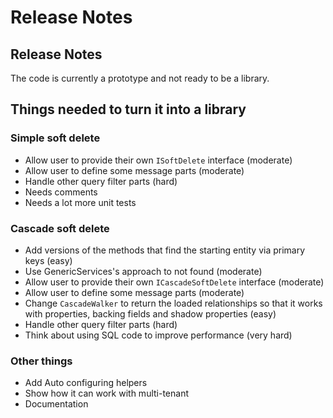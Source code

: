 # Release Notes

## Release Notes

The code is currently a prototype and not ready to be a library.

## Things needed to turn it into a library

### Simple soft delete

* Allow user to provide their own `ISoftDelete` interface (moderate)
* Allow user to define some message parts (moderate)
* Handle other query filter parts (hard)
* Needs comments
* Needs a lot more unit tests

### Cascade soft delete

* Add versions of the methods that find the starting entity via primary keys (easy)
* Use GenericServices's approach to not found (moderate)
* Allow user to provide their own `ICascadeSoftDelete` interface (moderate)
* Allow user to define some message parts (moderate)
* Change `CascadeWalker` to return the loaded relationships so that it works with properties, backing fields and shadow properties (easy)
* Handle other query filter parts (hard)
* Think about using SQL code to improve performance (very hard)

### Other things

* Add Auto configuring helpers
* Show how it can work with multi-tenant
* Documentation
